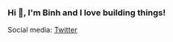 ### Hi 👋, I'm Binh and I love building things!

Social media: [Twitter](https://twitter.com/bnguyensn)
